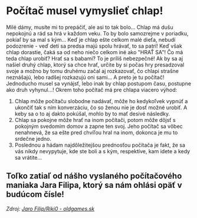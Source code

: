 # Počítač musel vymyslieť chlap!
Milé dámy, musíte mi to prepáčiť, ale asi to tak bolo... Chlap má dušu nepokojnú a rád sa hrá v každom veku. To by bolo samozrejme v poriadku, pokiaľ by sa mal s kým... Keď je chlap ešte celkom malé dieťa, nebudí podozrenie - veď deti sa predsa majú spolu hrávať, to sa patrí! Keď však chlap dorastie, čaká sa od neho niečo celkom iné ako "HRAŤ SA"! Čo má teda chlap urobiť? Hrať sa s babami? To je príliš nebezpečné! Ak by sa aj našiel druhý chlap, ktorý sa chce hrať, určite by si počas hry presadzoval svoje a možno by tomu druhému začal aj rozkazovať, čo chlapi strašne neznášajú, lebo radšej rozkazujú oni sami... A preto je tu počítač! Jednoducho musel sa vynájsť, lebo inak by chlap postupom času, postupne ako druh vyhynul...! Okrem toho počítač má pre chlapa viacero výhod:
1. Chlap môže počítaču slobodne nadávať, môže ho kedykoľvek vypnúť a ukončiť tak s ním konverzáciu, čo so ženou nie je dosť možné urobiť. A keby sa o to aj dakto pokúšal, mohlo by to mať desivé následky.
2. Chlap sa pokojne môže hrať na inom počítači, potom môže dôjsť s pokojným svedomím domov a zapne ten svoj. Jeho počítač sa vôbec nenahnevá, že sa ešte pred chvíľou hral na inom, dokonca je mu to srdečne jedno.
3. Poslednou a hádam najdôležitejšou prednosťou počítača je fakt, že sa vás nikdy nevypytuje, kde ste boli a s kým, respektíve, kam idete a kedy sa vrátite...

Toľko zatiaľ od nášho vyslaného počítačového maniaka Jara Filipa, ktorý sa nám ohlási opäť v budúcom čísle!
---
*Zdroj: [Jaro Filip/Riki0 - oldgames.sk](https://www.oldgames.sk/mag/riki-0/page/28/)*
